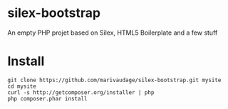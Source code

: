 silex-bootstrap
===============

An empty PHP projet based on Silex, HTML5 Boilerplate and a few stuff

Install
=======
    git clone https://github.com/marivaudage/silex-bootstrap.git mysite
    cd mysite
    curl -s http://getcomposer.org/installer | php
    php composer.phar install

